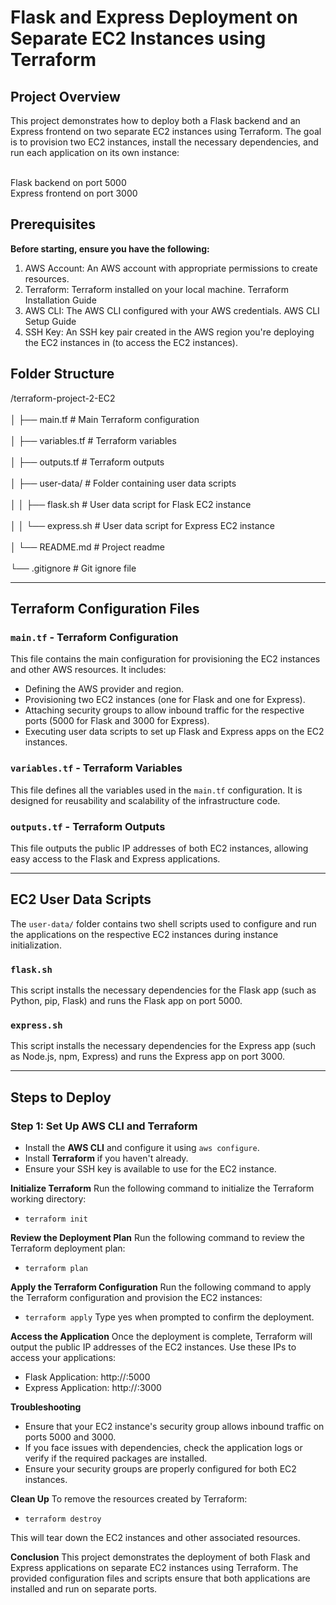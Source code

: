 # Flask and Express Deployment on Separate EC2 Instances using Terraform

## Project Overview
This project demonstrates how to deploy both a Flask backend and an Express frontend on two separate EC2 instances using Terraform. The goal is to provision two EC2 instances, install the necessary dependencies, and run each application on its own instance:

<br>Flask backend on port 5000
<br>Express frontend on port 3000

## Prerequisites
**Before starting, ensure you have the following:**

1. AWS Account: An AWS account with appropriate permissions to create resources.
2. Terraform: Terraform installed on your local machine. Terraform Installation Guide
3. AWS CLI: The AWS CLI configured with your AWS credentials. AWS CLI Setup Guide
4. SSH Key: An SSH key pair created in the AWS region you're deploying the EC2 instances in (to access the EC2 instances).

## Folder Structure

/terraform-project-2-EC2  
<br>│ ├── main.tf           # Main Terraform configuration  
<br>│ ├── variables.tf      # Terraform variables  
<br>│ ├── outputs.tf        # Terraform outputs  
<br>│ ├── user-data/        # Folder containing user data scripts  
<br>│ │ ├── flask.sh        # User data script for Flask EC2 instance  
<br>│ │ └── express.sh      # User data script for Express EC2 instance  
<br>│ └── README.md         # Project readme  
<br>└── .gitignore          # Git ignore file  


---

## Terraform Configuration Files

### `main.tf` - Terraform Configuration
This file contains the main configuration for provisioning the EC2 instances and other AWS resources. It includes:
- Defining the AWS provider and region.
- Provisioning two EC2 instances (one for Flask and one for Express).
- Attaching security groups to allow inbound traffic for the respective ports (5000 for Flask and 3000 for Express).
- Executing user data scripts to set up Flask and Express apps on the EC2 instances.

### `variables.tf` - Terraform Variables
This file defines all the variables used in the `main.tf` configuration. It is designed for reusability and scalability of the infrastructure code.

### `outputs.tf` - Terraform Outputs
This file outputs the public IP addresses of both EC2 instances, allowing easy access to the Flask and Express applications.

---

## EC2 User Data Scripts

The `user-data/` folder contains two shell scripts used to configure and run the applications on the respective EC2 instances during instance initialization.

### `flask.sh`
This script installs the necessary dependencies for the Flask app (such as Python, pip, Flask) and runs the Flask app on port 5000.

### `express.sh`
This script installs the necessary dependencies for the Express app (such as Node.js, npm, Express) and runs the Express app on port 3000.

---

## Steps to Deploy

### Step 1: Set Up AWS CLI and Terraform
- Install the **AWS CLI** and configure it using `aws configure`.
- Install **Terraform** if you haven't already.
- Ensure your SSH key is available to use for the EC2 instance.

**Initialize Terraform**
Run the following command to initialize the Terraform working directory:
- `terraform init`

**Review the Deployment Plan**
Run the following command to review the Terraform deployment plan:
- `terraform plan`

**Apply the Terraform Configuration**
Run the following command to apply the Terraform configuration and provision the EC2 instances:
- `terraform apply`
Type yes when prompted to confirm the deployment.

**Access the Application**
Once the deployment is complete, Terraform will output the public IP addresses of the EC2 instances. Use these IPs to access your applications:
- Flask Application: http://<Flask-Instance-Public-IP>:5000
- Express Application: http://<Express-Instance-Public-IP>:3000

**Troubleshooting**
- Ensure that your EC2 instance's security group allows inbound traffic on ports 5000 and 3000.
- If you face issues with dependencies, check the application logs or verify if the required packages are installed.
- Ensure your security groups are properly configured for both EC2 instances.

**Clean Up**
To remove the resources created by Terraform:
- `terraform destroy`

This will tear down the EC2 instances and other associated resources.

**Conclusion**
This project demonstrates the deployment of both Flask and Express applications on separate EC2 instances using Terraform. The provided configuration files and scripts ensure that both applications are installed and run on separate ports.